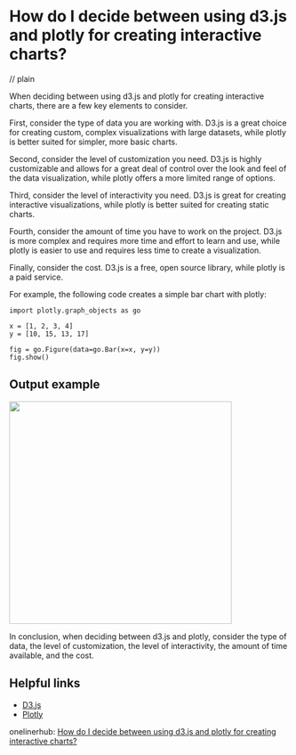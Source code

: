 # How do I decide between using d3.js and plotly for creating interactive charts?
// plain

When deciding between using d3.js and plotly for creating interactive charts, there are a few key elements to consider.

First, consider the type of data you are working with. D3.js is a great choice for creating custom, complex visualizations with large datasets, while plotly is better suited for simpler, more basic charts.

Second, consider the level of customization you need. D3.js is highly customizable and allows for a great deal of control over the look and feel of the data visualization, while plotly offers a more limited range of options.

Third, consider the level of interactivity you need. D3.js is great for creating interactive visualizations, while plotly is better suited for creating static charts.

Fourth, consider the amount of time you have to work on the project. D3.js is more complex and requires more time and effort to learn and use, while plotly is easier to use and requires less time to create a visualization.

Finally, consider the cost. D3.js is a free, open source library, while plotly is a paid service.

For example, the following code creates a simple bar chart with plotly:

```
import plotly.graph_objects as go

x = [1, 2, 3, 4]
y = [10, 15, 13, 17]

fig = go.Figure(data=go.Bar(x=x, y=y))
fig.show()
```

## Output example


<img src="https://i.ibb.co/2qfh6y8/plotly-bar-chart.png" width="400">

In conclusion, when deciding between d3.js and plotly, consider the type of data, the level of customization, the level of interactivity, the amount of time available, and the cost.

## Helpful links
- [D3.js](https://d3js.org/)
- [Plotly](https://plotly.com/)

onelinerhub: [How do I decide between using d3.js and plotly for creating interactive charts?](https://onelinerhub.com/javascript-d3/how-do-i-decide-between-using-d--js-and-plotly-for-creating-interactive-charts)